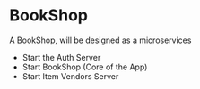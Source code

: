 # BookShop
A BookShop, will be designed as a microservices
- Start the Auth Server
- Start BookShop (Core of the App)
- Start Item Vendors Server